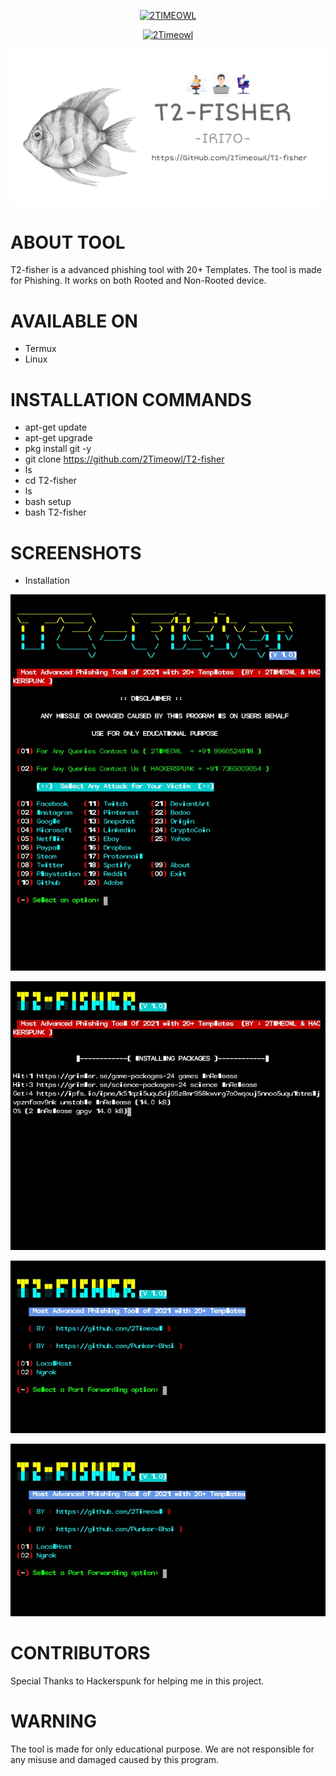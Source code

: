 <p align="center">
<a href="https://youtube.com/channel/UCl5oG2xGkLWE0hJeTg-wOSg"><img title="2TIMEOWL" src="https://img.shields.io/badge/MADE%20IN-INDIA-orange"></a>
</p>
</p>
<p align="center">
<a href="https://instagram.com/2timeowl?igshid=1p17hruv5cg68"><img title="2Timeowl" src="https://img.shields.io/badge/2TIME-OWL-green"></a>
</p>
<p align="center">
<a href="https://linktr.ee/2Timeowl"><img src="PicsArt_03-09-11.12.02.png"></a>
</p>

# ABOUT TOOL

T2-fisher is a advanced phishing tool with 20+ Templates. The tool is made for Phishing. It works on both Rooted and Non-Rooted device.

# AVAILABLE ON

* Termux
* Linux

# INSTALLATION COMMANDS

* apt-get update
* apt-get upgrade
* pkg install git -y
* git clone https://github.com/2Timeowl/T2-fisher
* ls
* cd T2-fisher
* ls
* bash setup
* bash T2-fisher

# SCREENSHOTS

* Installation

<p align="center">
<a href="https://linktr.ee/2Timeowl"><img src="Screenshot_2021-03-20-01-07-52-55_84d3000e3f4017145260f7618db1d683.jpg"></a>
</p>
<p align="center">
<a href="https://linktr.ee/2Timeowl"><img src="Screenshot_2021-03-20-01-10-08-60.jpg"></a>
</p>
<p align="center">
<a href="https://linktr.ee/2Timeowl"><img src="Screenshot_2021-03-20-01-09-31-16_84d3000e3f4017145260f7618db1d683.jpg"></a>
</p>
<p align="center">
<a href="https://linktr.ee/2Timeowl"><img src="Screenshot_2021-03-20-01-09-31-16_84d3000e3f4017145260f7618db1d683.jpg"></a>
</p>

# CONTRIBUTORS 

Special Thanks to Hackerspunk for helping me in this project.

# WARNING 

The tool is made for only educational purpose. We are not responsible for any misuse and damaged caused by this program.
